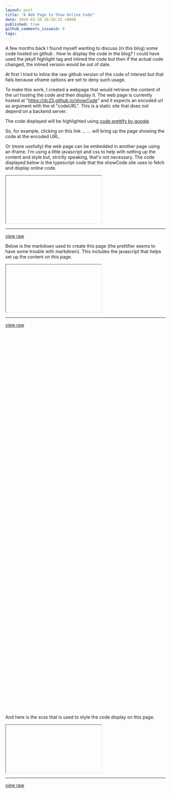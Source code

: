 ```yaml
---
layout: post
title: "A Web Page to Show Online Code"
date: 2020-03-30 18:58:32 +0000
published: true
github_comments_issueid: 9
tags:
---
```

A few months back I found myself wanting to discuss (in this blog) some code hosted on github .   How to display the code in the blog?   I could have used the jekyll highlight tag and inlined the code but then if the actual code changed, the inlined version would be out of date.   

At first I tried to inline the raw github version of the code of interest but that fails because xframe options are set to deny such usage.

To make this work, I created a webpage that would retrieve the content of the url hosting the code and then display it.  The web page is currently hosted at "https://dc25.github.io/showCode" and it expects an encoded url as argument with the id "codeURL".   This is a static site that does not depend on a backend server.

The code displayed will be highlighted using [code prettify by google](https://github.com/google/code-prettify).

So, for example, clicking on this link ...  <a id="urllink" href=""></a> ... will bring up the page showing the code at the encoded URL.

Or (more usefully) the web page can be embedded in another page using an iframe.   I'm using a little javascript and css to help with setting up the content and style but, strictly speaking, that's not necessary.  The code displayed below is the typescript code that the showCode site uses to fetch and display online code.

<div id="showCode" class="code-container">
  <iframe class="code-text" src='' ></iframe>
  <hr>
  <div class="code-bar">
    <a href="" class="code-link"></a>
    <a href="" class="code-raw-link">view raw</a>
  </div>
</div>


Below is the markdown used to create this page (the prettifier seems to have some trouble with markdown).  This includes the javascript that helps set up the content on this page.

<div id="showPage" class="code-container" style="height:1400px">
  <iframe class="code-text" src='' ></iframe>
  <hr>
  <div class="code-bar">
    <a href="" class="code-link"></a>
    <a href="" class="code-raw-link">view raw</a>
  </div>
</div>

And here is the scss that is used to style the code display on this page.
<div id="showScss" class="code-container" style="height:500px">
  <iframe class="code-text" src='' ></iframe>
  <hr>
  <div class="code-bar">
    <a href="" class="code-link"></a>
    <a href="" class="code-raw-link">view raw</a>
  </div>
</div>

<script> 

    // Return the URL that will display the code found at the URL argument
    function showCodeURL(codeUrl)
    {
        return "https://dc25.github.io/showCode?codeURL=" + encodeURIComponent(codeUrl);
    }

    // Embed (in this page) code hosted elsewhere on the web 
    // Expects to find a bit of html that is tagged by "id"
    // Other than the "id" tag, the html is boilerplate.
    function embedCode(id, name, rawURL, sourceURL)
    {
        let codeContainer = document.getElementById(id);
        let codeText = codeContainer.getElementsByClassName("code-text")[0];
        codeText.src = showCodeURL(rawURL);

        let codeBar = codeContainer.getElementsByClassName("code-bar")[0];
        let codeRawLink = codeBar.getElementsByClassName("code-raw-link")[0];
        codeRawLink.href = rawURL;

        let codeLink = codeBar.getElementsByClassName("code-link")[0];
        codeLink.innerHTML = name;
        codeLink.href = sourceURL;
    }

    let code = "https://raw.githubusercontent.com/dc25/showCode/master/show.ts";

    document.getElementById("urllink").innerHTML=showCodeURL(code);
    document.getElementById("urllink").href=showCodeURL(code);

    embedCode("showCode"
             ,"show.ts"
             ,"https://raw.githubusercontent.com/dc25/showCode/master/show.ts"
             ,"https://github.com/dc25/showCode/blob/master/show.ts"
             );

    embedCode("showPage"
             ,"2020-03-30-a-web-page-to-show-online-code.markdown"
             ,"https://raw.githubusercontent.com/dc25/davecompton.net/master/_posts/2020-03-30-a-web-page-to-show-online-code.markdown"
             ,"https://github.com/dc25/davecompton.net/blob/master/_posts/2020-03-30-a-web-page-to-show-online-code.markdown"  
             );

    embedCode("showScss"
             ,"_iframecode.scss"
             ,"https://raw.githubusercontent.com/dc25/davecompton.net/master/_sass/_iframecode.scss"
             ,"https://github.com/dc25/davecompton.net/blob/master/_sass/_iframecode.scss"
             );
</script>
